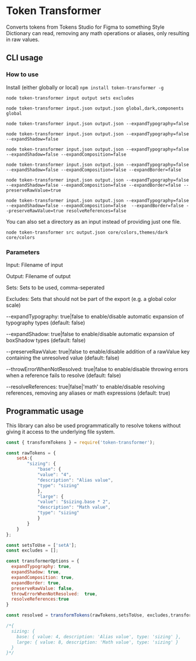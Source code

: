 # Token Transformer

Converts tokens from Tokens Studio for Figma to something Style Dictionary can read, removing any math operations or aliases, only resulting in raw values.

## CLI usage

### How to use

Install (either globally or local)
`npm install token-transformer -g`

`node token-transformer input output sets excludes`

`node token-transformer input.json output.json global,dark,components global`

`node token-transformer input.json output.json --expandTypography=false`

`node token-transformer input.json output.json --expandTypography=false --expandShadow=false`

`node token-transformer input.json output.json --expandTypography=false --expandShadow=false --expandComposition=false`

`node token-transformer input.json output.json --expandTypography=false --expandShadow=false --expandComposition=false --expandBorder=false`

`node token-transformer input.json output.json --expandTypography=false --expandShadow=false --expandComposition=false --expandBorder=false --preserveRawValue=true`

`node token-transformer input.json output.json --expandTypography=false --expandShadow=false --expandComposition=false  --expandBorder=false --preserveRawValue=true resolveReferences=false`

You can also set a directory as an input instead of providing just one file.

`node token-transformer src output.json core/colors,themes/dark core/colors`

### Parameters

Input: Filename of input

Output: Filename of output

Sets: Sets to be used, comma-seperated

Excludes: Sets that should not be part of the export (e.g. a global color scale)

--expandTypography: true|false to enable/disable automatic expansion of typography types (default: false)

--expandShadow: true|false to enable/disable automatic expansion of boxShadow types (default: false)

--preserveRawValue: true|false to enable/disable addition of a rawValue key containing the unresolved value (default: false)

--throwErrorWhenNotResolved: true|false to enable/disable throwing errors when a reference fails to resolve (default: false)

--resolveReferences: true|false|'math' to enable/disable resolving references, removing any aliases or math expressions (default: true)

## Programmatic usage

This library can also be used programmatically to resolve tokens without giving it access to the underlying file system.

```js
const { transformTokens } = require('token-transformer');

const rawTokens = {
    setA:{
        "sizing": {
            "base": {
            "value": "4",
            "description": "Alias value",
            "type": "sizing"
            },
            "large": {
            "value": "$sizing.base * 2",
            "description": "Math value",
            "type": "sizing"
            }
        }
    }
};

const setsToUse = ['setA'];
const excludes = [];

const transformerOptions = {
  expandTypography: true,
  expandShadow: true,
  expandComposition: true,
  expandBorder: true,
  preserveRawValue: false,
  throwErrorWhenNotResolved:  true,
  resolveReferences:true
}

const resolved = transformTokens(rawTokens,setsToUse, excludes,transformerOptions);

/*{
  sizing: {
    base: { value: 4, description: 'Alias value', type: 'sizing' },
    large: { value: 8, description: 'Math value', type: 'sizing' } 
  }
}*/

```